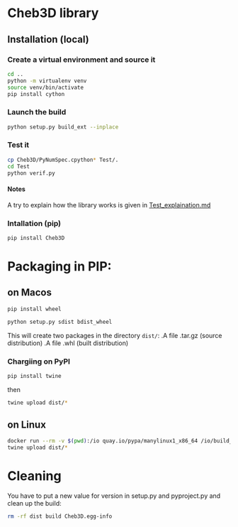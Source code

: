 # Cheb3D library

## Installation (local)


### Create a virtual environment and source it
```bash
cd ..
python -m virtualenv venv
source venv/bin/activate
pip install cython
```


### Launch the build
```bash
python setup.py build_ext --inplace
```


### Test it
```bash
cp Cheb3D/PyNumSpec.cpython* Test/.
cd Test
python verif.py
```

#### Notes
A try to explain how the library works is given in [Test_explaination.md](Test_explaination.md)


### Intallation (pip)

```bash
pip install Cheb3D
```



# Packaging in PIP:


## on Macos
``` bash
pip install wheel
```

``` bash
python setup.py sdist bdist_wheel
```
This will create two packages in the directory `dist/`:
.A file .tar.gz (source distribution)
.A file .whl (built distribution)

### Chargiing on PyPI

``` bash
pip install twine
```

then

``` bash
twine upload dist/*

```

## on Linux
```bash
docker run --rm -v $(pwd):/io quay.io/pypa/manylinux1_x86_64 /io/build_multilinux.sh
twine upload dist/*
```

# Cleaning
You have to put a new value for version in setup.py and pyproject.py
and clean up the build:

``` bash
rm -rf dist build Cheb3D.egg-info
```
